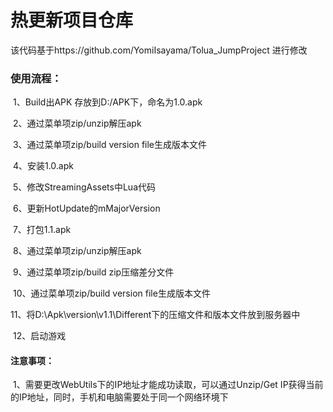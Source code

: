 # 热更新项目仓库

该代码基于https://github.com/YomiIsayama/Tolua_JumpProject 进行修改

### 使用流程：

​	1、Build出APK 存放到D:/APK下，命名为1.0.apk

​	2、通过菜单项zip/unzip解压apk

​	3、通过菜单项zip/build version file生成版本文件

​	4、安装1.0.apk

​	5、修改StreamingAssets中Lua代码

​	6、更新HotUpdate的mMajorVersion

​	7、打包1.1.apk

​	8、通过菜单项zip/unzip解压apk

​	9、通过菜单项zip/build zip压缩差分文件

​	10、通过菜单项zip/build version file生成版本文件

​	11、将D:\Apk\version\v1.1\Different下的压缩文件和版本文件放到服务器中

​	12、启动游戏

#### 注意事项：

​	1、需要更改WebUtils下的IP地址才能成功读取，可以通过Unzip/Get IP获得当前的IP地址，同时，手机和电脑需要处于同一个网络环境下